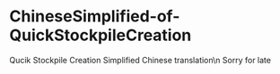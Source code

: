 # ChineseSimplified-of-QuickStockpileCreation
Qucik Stockpile Creation Simplified Chinese translation\n
Sorry for late

